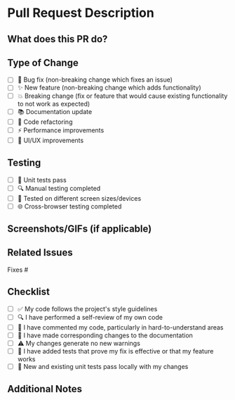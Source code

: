 # Pull Request Description

## What does this PR do?
<!-- Briefly describe what changes this PR introduces -->

## Type of Change
<!-- Mark the relevant option with an [x] -->
- [ ] 🐛 Bug fix (non-breaking change which fixes an issue)
- [ ] ✨ New feature (non-breaking change which adds functionality)
- [ ] 💥 Breaking change (fix or feature that would cause existing functionality to not work as expected)
- [ ] 📚 Documentation update
- [ ] 🔧 Code refactoring
- [ ] ⚡ Performance improvements
- [ ] 🎨 UI/UX improvements

## Testing
<!-- Describe the tests you ran to verify your changes -->
- [ ] 🧪 Unit tests pass
- [ ] 🔍 Manual testing completed
- [ ] 📱 Tested on different screen sizes/devices
- [ ] 🌐 Cross-browser testing completed

## Screenshots/GIFs (if applicable)
<!-- Add screenshots or GIFs to help explain your changes -->

## Related Issues
<!-- Link any related issues using keywords like "Fixes #123" or "Closes #456" -->
Fixes #

## Checklist
<!-- Review the list and check off completed items -->
- [ ] ✅ My code follows the project's style guidelines
- [ ] 🔍 I have performed a self-review of my own code
- [ ] 📝 I have commented my code, particularly in hard-to-understand areas
- [ ] 📖 I have made corresponding changes to the documentation
- [ ] ⚠️ My changes generate no new warnings
- [ ] 🧪 I have added tests that prove my fix is effective or that my feature works
- [ ] 🔄 New and existing unit tests pass locally with my changes

## Additional Notes
<!-- Add any additional notes, concerns, or context for reviewers -->
